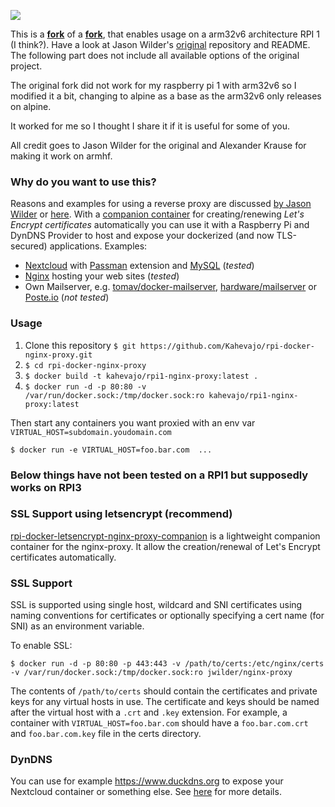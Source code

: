 [![](https://img.shields.io/docker/pulls/alexanderkrause/rpi-nginx-proxy.svg)](https://hub.docker.com/r/alexanderkrause/rpi-nginx-proxy "Click to view the image on Docker Hub")

This is a [**fork**](https://github.com/Kahevajo/rpi-docker-nginx-proxy) of a [**fork**](https://github.com/Alexander-Krause/rpi-docker-nginx-proxy), that enables usage on a arm32v6 architecture RPI 1 (I think?). Have a look at Jason Wilder's [original](https://github.com/jwilder/nginx-proxy) repository and README. The following part does not include all available options of the original project.

The original fork did not work for my raspberry pi 1 with arm32v6 so I modified it a bit, changing to alpine as a base as the arm32v6 only releases on alpine.

It worked for me so I thought I share it if it is useful for some of you.

All credit goes to Jason Wilder for the original and Alexander Krause for making it work on armhf.

### Why do you want to use this?
Reasons and examples for using a reverse proxy are discussed [by Jason Wilder](https://stackoverflow.com/a/366212/3250397) or [here](https://stackoverflow.com/a/366212/3250397).
With a [companion container](https://github.com/Alexander-Krause/rpi-docker-letsencrypt-nginx-proxy-companion) for creating/renewing *Let's Encrypt certificates* automatically you can use it with a Raspberry Pi and DynDNS Provider to host and expose your dockerized (and now TLS-secured) applications. Examples:

* [Nextcloud](https://github.com/nextcloud/docker) with [Passman](https://github.com/nextcloud/passman) extension and [MySQL](https://github.com/hypriot/rpi-mysql) (*tested*)
* [Nginx](https://github.com/armhf-docker-library/nginx) hosting your web sites (*tested*)
* Own Mailserver, e.g. [tomav/docker-mailserver](https://github.com/tomav/docker-mailserver), [hardware/mailserver](https://github.com/hardware/mailserver) or [Poste.io](https://poste.io/) (*not tested*)

### Usage

1. Clone this repository `$ git https://github.com/Kahevajo/rpi-docker-nginx-proxy.git`
2. `$ cd rpi-docker-nginx-proxy`
3. `$ docker build -t kahevajo/rpi1-nginx-proxy:latest .`
4. `$ docker run -d -p 80:80 -v /var/run/docker.sock:/tmp/docker.sock:ro kahevajo/rpi1-nginx-proxy:latest`

Then start any containers you want proxied with an env var `VIRTUAL_HOST=subdomain.youdomain.com`

    $ docker run -e VIRTUAL_HOST=foo.bar.com  ...



### Below things have not been tested on a RPI1 but supposedly works on RPI3


### SSL Support using letsencrypt (recommend)

[rpi-docker-letsencrypt-nginx-proxy-companion](https://github.com/Alexander-Krause/rpi-docker-letsencrypt-nginx-proxy-companion) is a lightweight companion container for the nginx-proxy. It allow the creation/renewal of Let's Encrypt certificates automatically. 

### SSL Support

SSL is supported using single host, wildcard and SNI certificates using naming conventions for
certificates or optionally specifying a cert name (for SNI) as an environment variable.

To enable SSL:

    $ docker run -d -p 80:80 -p 443:443 -v /path/to/certs:/etc/nginx/certs -v /var/run/docker.sock:/tmp/docker.sock:ro jwilder/nginx-proxy

The contents of `/path/to/certs` should contain the certificates and private keys for any virtual
hosts in use.  The certificate and keys should be named after the virtual host with a `.crt` and
`.key` extension.  For example, a container with `VIRTUAL_HOST=foo.bar.com` should have a
`foo.bar.com.crt` and `foo.bar.com.key` file in the certs directory.

### DynDNS

You can use for example https://www.duckdns.org to expose your Nextcloud container or something else. See [here](https://github.com/Alexander-Krause/rpi-docker-letsencrypt-nginx-proxy-companion/blob/master/README.md#dyndns) for more details.


